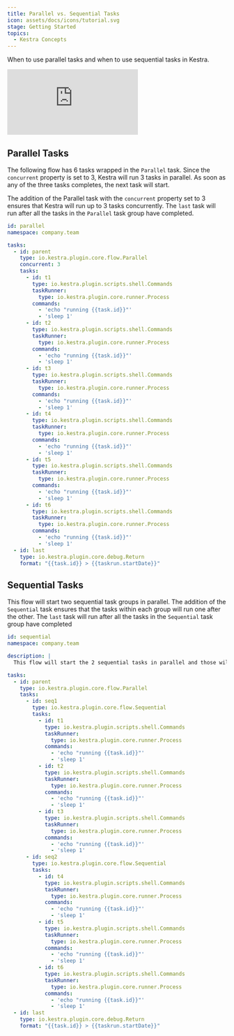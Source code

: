 ```yaml
---
title: Parallel vs. Sequential Tasks
icon: assets/docs/icons/tutorial.svg
stage: Getting Started 
topics:
  - Kestra Concepts
---
```


When to use parallel tasks and when to use sequential tasks in Kestra.

<div class="video-container">
  <iframe src="https://www.youtube.com/embed/8sfCQyCRcP8?si=l-ZGBuEyllYNY2QY" title="YouTube video player" frameborder="0" allow="accelerometer; autoplay; clipboard-write; encrypted-media; gyroscope; picture-in-picture; web-share" referrerpolicy="strict-origin-when-cross-origin" allowfullscreen></iframe>
</div>

## Parallel Tasks

The following flow has 6 tasks wrapped in the `Parallel` task. Since the `concurrent` property is set to 3, Kestra will run 3 tasks in parallel. As soon as any of the three tasks completes, the next task will start.

The addition of the Parallel task with the `concurrent` property set to 3 ensures that Kestra will run up to 3 tasks concurrently. The `last` task will run after all the tasks in the `Parallel` task group have completed.

```yaml
id: parallel
namespace: company.team

tasks:
  - id: parent
    type: io.kestra.plugin.core.flow.Parallel
    concurrent: 3
    tasks:
      - id: t1
        type: io.kestra.plugin.scripts.shell.Commands
        taskRunner:
          type: io.kestra.plugin.core.runner.Process
        commands:
          - 'echo "running {{task.id}}"'
          - 'sleep 1'
      - id: t2
        type: io.kestra.plugin.scripts.shell.Commands
        taskRunner:
          type: io.kestra.plugin.core.runner.Process
        commands:
          - 'echo "running {{task.id}}"'
          - 'sleep 1'
      - id: t3
        type: io.kestra.plugin.scripts.shell.Commands
        taskRunner:
          type: io.kestra.plugin.core.runner.Process
        commands:
          - 'echo "running {{task.id}}"'
          - 'sleep 1'
      - id: t4
        type: io.kestra.plugin.scripts.shell.Commands
        taskRunner:
          type: io.kestra.plugin.core.runner.Process
        commands:
          - 'echo "running {{task.id}}"'
          - 'sleep 1'
      - id: t5
        type: io.kestra.plugin.scripts.shell.Commands
        taskRunner:
          type: io.kestra.plugin.core.runner.Process
        commands:
          - 'echo "running {{task.id}}"'
          - 'sleep 1'
      - id: t6
        type: io.kestra.plugin.scripts.shell.Commands
        taskRunner:
          type: io.kestra.plugin.core.runner.Process
        commands:
          - 'echo "running {{task.id}}"'
          - 'sleep 1'
  - id: last
    type: io.kestra.plugin.core.debug.Return
    format: "{{task.id}} > {{taskrun.startDate}}"

```

## Sequential Tasks

This flow will start two sequential task groups in parallel. The addition of the `Sequential` task ensures that the tasks within each group will run one after the other. The `last` task will run after all the tasks in the `Sequential` task group have completed

```yaml
id: sequential
namespace: company.team

description: |
  This flow will start the 2 sequential tasks in parallel and those will launch tasks one after the other.

tasks:
  - id: parent
    type: io.kestra.plugin.core.flow.Parallel
    tasks:
      - id: seq1
        type: io.kestra.plugin.core.flow.Sequential
        tasks:
          - id: t1
            type: io.kestra.plugin.scripts.shell.Commands
            taskRunner:
              type: io.kestra.plugin.core.runner.Process
            commands:
              - 'echo "running {{task.id}}"'
              - 'sleep 1'
          - id: t2
            type: io.kestra.plugin.scripts.shell.Commands
            taskRunner:
              type: io.kestra.plugin.core.runner.Process
            commands:
              - 'echo "running {{task.id}}"'
              - 'sleep 1'
          - id: t3
            type: io.kestra.plugin.scripts.shell.Commands
            taskRunner:
              type: io.kestra.plugin.core.runner.Process
            commands:
              - 'echo "running {{task.id}}"'
              - 'sleep 1'
      - id: seq2
        type: io.kestra.plugin.core.flow.Sequential
        tasks:
          - id: t4
            type: io.kestra.plugin.scripts.shell.Commands
            taskRunner:
              type: io.kestra.plugin.core.runner.Process
            commands:
              - 'echo "running {{task.id}}"'
              - 'sleep 1'
          - id: t5
            type: io.kestra.plugin.scripts.shell.Commands
            taskRunner:
              type: io.kestra.plugin.core.runner.Process
            commands:
              - 'echo "running {{task.id}}"'
              - 'sleep 1'
          - id: t6
            type: io.kestra.plugin.scripts.shell.Commands
            taskRunner:
              type: io.kestra.plugin.core.runner.Process
            commands:
              - 'echo "running {{task.id}}"'
              - 'sleep 1'
  - id: last
    type: io.kestra.plugin.core.debug.Return
    format: "{{task.id}} > {{taskrun.startDate}}"
```



